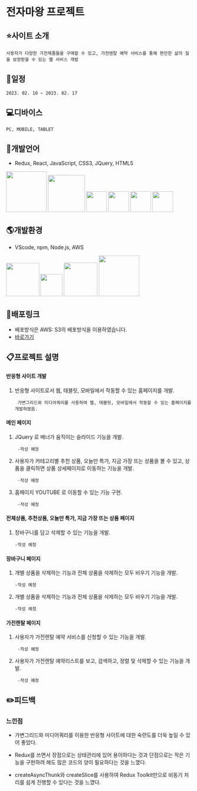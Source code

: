 

# 전자마왕 프로젝트

## :star:사이트 소개
    사용자가 다양한 가전제품들을 구매할 수 있고, 가전렌탈 예약 서비스를 통해 편안한 삶의 질을 보장받을 수 있는 웹 서비스 개발
## :date:일정
    2023. 02. 10 ~ 2023. 02. 17

## :computer:디바이스
    PC, MOBILE, TABLET 


## :lips:개발언어
- Redux, React, JavaScript, CSS3, JQuery, HTML5

<img src="https://jason-img.s3.amazonaws.com/mdoc/Redux.png" style="width:110px"> <img src="https://jason-img.s3.amazonaws.com/mdoc/react.png" style="width:100px"> <img src="https://jason-img.s3.amazonaws.com/mdoc/js.png" style="width:56px"> <img src="https://jason-img.s3.amazonaws.com/mdoc/css.png" style="width:56px"> <img src="https://jason-img.s3.amazonaws.com/mdoc/jquery2.jpg" style="width:56px"> <img src="https://jason-img.s3.amazonaws.com/mdoc/html5.png" style="width:56px">
## :earth_americas:개발환경
- VScode, npm, Node.js, AWS

<img src="https://jason-img.s3.amazonaws.com/mdoc/vscode.png" style="width:90px"><img src="https://jason-img.s3.amazonaws.com/mdoc/npm2.png" style="width:60px; margin-left:3px;">
<img src="https://jason-img.s3.amazonaws.com/mdoc/nodejs.png" style="width:91px"> <img src="https://jason-img.s3.amazonaws.com/mdoc/aws.png" style="width:110px">



## :link:배포링크

- 배포방식은 AWS: S3의 배포방식을 이용하였습니다.
- [바로가기](https://jason-electronic-products-02-14.s3.amazonaws.com/index.html)


## :clipboard:프로젝트 설명


 #### 반응형 사이트 개발

1. 반응형 사이트로서 웹, 태블릿, 모바일에서 작동할 수 있는 홈페이지를 개발.
    
        가변그리드와 미디어쿼리를 사용하여 웹, 태블릿, 모바일에서 작동할 수 있는 홈페이지를 개발하였음.


#### 메인 페이지

1. JQuery 로 배너가 움직이는 슬라이드 기능을 개발.

        -작성 예정
2. 사용자가 카테고리별 추천 상품, 오늘만 특가, 지금 가장 뜨는 상품을 볼 수 있고, 상품을 클릭하면 상품 상세페이지로 이동하는 기능을 개발.

        -작성 예정
3. 홈페이지 YOUTUBE 로 이동할 수 있는 기능 구현.

        -작성 예정
        
 
#### 전체상품, 추천상품, 오늘만 특가, 지금 가장 뜨는 상품 페이지

1.  장바구니를 담고 삭제할 수 있는 기능을 개발.

        -작성 예정


#### 장바구니 페이지

1.  개별 상품을 삭제하는 기능과 전체 상품을 삭제하는 모두 비우기 기능을 개발.
    
        -작성 예정
2.  개별 상품을 삭제하는 기능과 전체 상품을 삭제하는 모두 비우기 기능을 개발.
    
        -작성 예정

#### 가전렌탈 페이지

1. 사용자가 가전렌탈 예약 서비스를 신청할 수 있는 기능을 개발.

        -작성 예정
2. 사용자가 가전렌탈 예약리스트를 보고, 검색하고, 정렬 및 삭제할 수 있는 기능을 개발.

        -작성 예정


## :pencil2:피드백

### 느낀점




- 가변그리드와 미디어쿼리를 이용한 반응형 사이트에 대한 숙련도를 더욱 높일 수 있어 좋았다.
    

- Redux를 쓰면서 장점으로는 상태관리에 있어 용이하다는 것과 단점으로는 작은 기능을 구현하려 해도 많은 코드의 양이 필요하다는 것을 느꼈다.


- createAsyncThunk와 createSlice를 사용하여 Redux Toolkit만으로 비동기 처리를 쉽게 진행할 수 있다는 것을 느꼈다.
